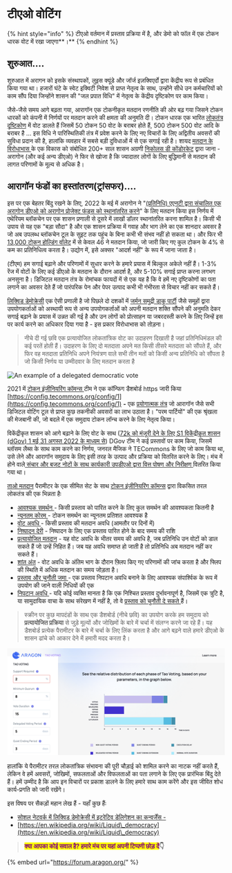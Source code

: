 # टीएओ वोटिंग

{% hint style="info" %}
टीएओ वर्तमान में प्रस्ताव प्रक्रिया में है, और डेमो को फॉल में एक टोकन धारक वोट में रखा जाएगा**।**
{% endhint %}

## **शुरुआत..**..

शुरुआत में अरागन को इसके संस्थापकों, लुइस क्यूंडे और जॉर्ज इज़क्विएर्दो द्वारा केंद्रीय रूप से प्रबंधित किया गया था। हजारों घंटे के स्वेट इक्विटी निवेश से प्राप्त नेतृत्व के साथ, उन्होंने सीधे उन कर्मचारियों को काम सौंप दिया जिन्होंने शासन की "जल प्रपात विधि" में नेतृत्व के केंद्रीय दृष्टिकोण पर काम किया।

जैसे-जैसे समय आगे बढ़ता गया, आरागॉन एक टोकनीकृत मतदान रणनीति की ओर बढ़ गया जिसने टोकन धारकों को कंपनी में निर्णयों पर मतदान करने की क्षमता की अनुमति दी। टोकन धारक एक भारित [लोकतंत्र दृष्टिकोण](https://en.wikipedia.org/wiki/Weighted\_voting) में वोट डालते हैं जिसमें 50 टोकन 50 वोट के बराबर होते हैं, 500 टोकन 500 वोट आदि के बराबर है ... इस विधि ने पारिस्थितिकी तंत्र में प्रवेश करने के लिए नए विचारों के लिए अद्वितीय अवसरों की सुविधा प्रदान की है, हालांकि व्यवहार में सबसे बड़ी दुविधाओं में से एक सगाई रही है। शायद [मतदान के विरोधाभास ](https://en.wikipedia.org/wiki/Paradox\_of\_voting)के एक विकास को संबोधित 200+ साल शासन अग्रणी [निकोलस डी कोंडोरकेट](https://en.wikipedia.org/wiki/Marquis\_de\_Condorcet) द्वारा जाना - अरागोन (और कई अन्य डीएओ) ने फिर से खोजा है कि ज्यादातर लोगों के लिए बुद्धिमानी से मतदान की लागत परिणामों के मूल्य से अधिक है।

## **आरागॉन फंडों का हस्तांतरण(**ट्रांसफर)**..**..

इस पर एक बेहतर बिंदु रखने के लिए, 2022 के मई में अरागोन ने "[(प्रतिनिधि) एएनटी द्वारा संचालित एक अरागोन डीएओ को अरागोन प्रोजेक्ट फंड्स को स्थानांतरित करने](https://voice.aragon.org/processes/#/0x21b2ea5345d2e0c941dd44ff4c43fc4683088b846ddb3234d1690b000000000e)" के लिए मतदान किया इस निर्णय में एथेरियम ब्लॉकचेन पर एक शासन प्रणाली से दूसरे में लाखों डॉलर स्थानांतरित करना शामिल है। किसी भी उपाय से यह एक "बड़ा सौदा" है और एक शासन प्रक्रिया में गवाह और भाग लेने का एक शानदार अवसर है जो अब उपलब्ध ब्लॉकचेन टूल के सुइट तक पहुंच के बिना कभी भी संभव नहीं हो सकता था। और फिर भी [13,000 टोकन होल्डिंग वॉलेट](https://etherscan.io/token/0xa117000000f279d81a1d3cc75430faa017fa5a2e) में से केवल 46 ने मतदान किया, जो जारी किए गए कुल टोकन के 4% से कम का प्रतिनिधित्व करता है। उद्योग में, इसे अक्सर "आदर्श नहीं" के रूप में जाना जाता है।&#x20;

(टीएम) हम सगाई बढ़ाने और परिणामों में सुधार करने के हमारे प्रयास में बिल्कुल अकेले नहीं हैं। 1-3% रेंज में वोटों के लिए कई डीएओ के मतदान के दौरान आदर्श है, और 5-10% सगाई प्राप्त करना लगभग अनसुना है। डिजिटल मतदान तंत्र के रोमांचक फायदों में से एक यह है कि वे हमें नए दृष्टिकोणों का पता लगाने का अवसर देते हैं जो पारंपरिक पेन और पेपर उत्पाद कभी भी गंभीरता से विचार नहीं कर सकते हैं।

[लिक्विड डेमोक्रेसी](https://en.wikipedia.org/wiki/Liquid\_democracy) एक ऐसी प्रणाली है जो पिछले दो दशकों में [जर्मन समुद्री डाकू पार्टी](https://en.wikipedia.org/wiki/Pirate\_Party\_Germany) जैसे समूहों द्वारा उपयोगकर्ताओं को अस्थायी रूप से अन्य उपयोगकर्ताओं को अपनी मतदान शक्ति सौंपने की अनुमति देकर सगाई बढ़ाने के प्रयास में उन्नत की गई है और उन लोगों को प्रोत्साहन या जबरदस्ती करने के लिए जिन्हें इस पर कार्य करने का अधिकार दिया गया है - इस प्रकार विरोधाभास को तोड़ना।

> नीचे दी गई छवि एक प्रत्यायोजित लोकतांत्रिक वोट का उदाहरण दिखाती है जहां प्रतिनिधिमंडल की कई परतें होती हैं। उदाहरण के लिए दो मतदाता अपने मत किसी तीसरे मतदाता को सौंपते हैं, और फिर वह मतदाता प्रतिनिधि अपने नियंत्रण वाले सभी तीन मतों को किसी अन्य प्रतिनिधि को सौंपता है जो किसी निर्णय या उम्मीदवार के लिए मतदान करता है

![An example of a delegated democratic vote](../../.gitbook/assets/Delegative\_democracy,\_proxy\_voting,\_liquid\_democracy.png)

2021 में [टोकन इंजीनियरिंग कॉमन्स ](https://tecommons.org/)टीम ने एक कॉन्फिग डैशबोर्ड https जारी किया [https://config.tecommons.org/config/1](https://config.tecommons.org/config/1) **-** एक [प्रयोगात्मक तंत्र](https://medium.com/giveth/conviction-voting-a-novel-continuous-decision-making-alternative-to-governance-aa746cfb9475) जो आरागॉन जैसे सभी डिजिटल वोटिंग टूल से प्राप्त कुछ तकनीकी अवसरों का लाभ उठाता है। "परम पार्टियों" की एक श्रृंखला की मेजबानी की, जो बदले में एक समुदाय टोकन लॉन्च करने के लिए नेतृत्व किया।

विकेंद्रीकृत शासन को आगे बढ़ाने के लिए वोट के साथ ([72k को मंजूरी देने के लिए S1 विकेंद्रीकृत शासन (dGov) 1 मई 31 अगस्त 2022 के माध्यम से](https://voice.aragon.org/processes/#/0x21b2ea5345d2e0c941dd44ff4c43fc4683088b846ddb3234d1690b0000000008)) DGov टीम ने कई प्रस्तावों पर काम किया, जिसमें ब्लॉसम लैब्स के साथ काम करने का निर्णय, जनरल मैजिक ने TECommons के लिए जो काम किया था, उसे लेने और आरागॉन समुदाय के लिए इसी तरह के उत्पाद और प्रक्रिया को वितरित करने के लिए। मंच में होने वाले[ संचार और बजट नोटों के साथ कार्यकारी उपडीएओ द्वारा वित्त पोषण और निरीक्षण ](https://forum.aragon.org/t/financial-proposal-demoing-a-tao-voting-dao/3622)वितरित किया गया था।

[ताओ मतदान](https://token-engineering-commons.gitbook.io/tec-handbook/governance/voting-tools-and-methods/tao-voting) पैरामीटर के एक सीमित सेट के साथ [टोकन इंजीनियरिंग कॉमन्स](https://tecommons.org/) द्वारा विकसित तरल लोकतंत्र की एक भिन्नता हैः

* [आवश्यक समर्थन ](https://forum.aragon.org/t/tao-voting-support-required/3663)- किसी प्रस्ताव को पारित करने के लिए कुल समर्थन की आवश्यकता कितनी है
* [न्यूनतम कोरम ](https://forum.aragon.org/t/tao-voting-minimum-quorum/3664)- टोकन समर्थन का न्यूनतम प्रतिशत आवश्यक है
* [वोट अवधि ](https://forum.aragon.org/t/tao-voting-vote-duration/3665)- किसी प्रस्ताव की मतदान अवधि (आमतौर पर दिनों में)
* [निष्पादन देरी](https://forum.aragon.org/t/tao-voting-execution-delay/3668) - निष्पादन के लिए एक प्रस्ताव पारित होने के बाद समय की राशि
* [प्रत्यायोजित मतदान](https://forum.aragon.org/t/tao-voting-delegated-voting-period/3666) - यह वोट अवधि के भीतर समय की अवधि है, जब प्रतिनिधि उन वोटों को डाल सकते हैं जो उन्हें निहित हैं। जब यह अवधि समाप्त हो जाती है तो प्रतिनिधि अब मतदान नहीं कर सकते हैं।
* [शांत अंत](https://forum.aragon.org/t/tao-voting-quiet-ending-period-and-quiet-ending-extension/3667) - वोट अवधि के अंतिम भाग के दौरान फ़्लिप किए गए परिणामों की जांच करता है और फ्लिप की स्थिति में अधिक मतदान का समय जोड़ता है।
* [प्रस्ताव और चुनौती जमा ](https://forum.aragon.org/t/deposit-and-challenge-deposit/3669)- एक प्रस्ताव निपटान अवधि बनाने के लिए आवश्यक संपार्श्विक के रूप में उपयोग की जाने वाली निधियों की एक
* [निपटान अवधि ](https://forum.aragon.org/t/settlement-period/3670)- यदि कोई व्यक्ति मानता है कि एक निश्चित प्रस्ताव दुर्भावनापूर्ण है, जिसमें एक त्रुटि है, या सामुदायिक वाचा के साथ संरेखण में नहीं है, तो वे [प्रस्ताव को चुनौती दे सकते ](https://forum.1hive.org/t/disputable-honey-pot-celeste-and-agreement-user-process/1343)हैं।

> स्क्रीन पर कुछ मापदंडों के साथ एक डैशबोर्ड (नीचे छवि) का उपयोग करके हम समुदाय को **प्रत्यायोजित प्रक्रिया** से जुड़े मूल्यों और जोखिमों के बारे में चर्चा में संलग्न करने जा रहे हैं। यह डैशबोर्ड प्रत्येक पैरामीटर के बारे में चर्चा के लिए लिंक करता है और आगे बढ़ने वाले हमारे डीएओ के शासन ढांचे को आकार देने में हमारी मदद करता है।

![The dashboard with a few parameters on the screen used to engage the community.](<../../.gitbook/assets/Screen Shot 2022-08-11 at 10.30.03 PM.png>)

हालांकि ये पैरामीटर तरल लोकतांत्रिक संभावना की पूरी चौड़ाई को शामिल करने का नाटक नहीं करते हैं, लेकिन वे हमें अवसरों, जोखिमों, सफलताओं और विफलताओं का पता लगाने के लिए एक प्रारंभिक बिंदु देते हैं। हमें उम्मीद है कि आप इन विचारों पर प्रकाश डालने के लिए हमारे साथ काम करेंगे और इस जीवित शोध कार्य-प्रगति को जारी रखेंगे।



इस विषय पर सैकड़ों महान लेख हैं - यहाँ कुछ हैंः

* [सोशल नेटवर्क में लिक्विड डेमोक्रेसी में इटरेटिव डेलिगेशन का कन्वर्जेंस -](https://arxiv.org/pdf/1904.05775.pdf)
* [https://en.wikipedia.org/wiki/Liquid\_democracy](https://en.wikipedia.org/wiki/Liquid\_democracy)



> <mark style="color:purple;">**क्या आपका कोई सवाल है? हमारे मंच पर यहां अपनी टिप्पणी छोड़ दें**</mark>**👇**

{% embed url="https://forum.aragon.org/" %}
